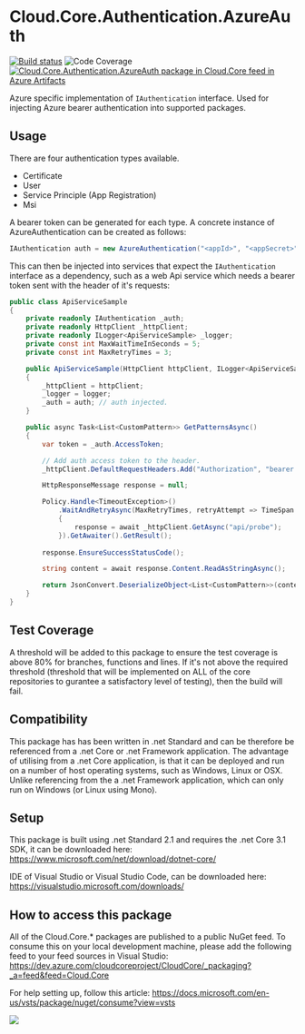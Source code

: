 # **Cloud.Core.Authentication.AzureAuth** 
[![Build status](https://dev.azure.com/cloudcoreproject/CloudCore/_apis/build/status/Cloud.Core%20Packages/Cloud.Core.Authentication.AzureAuth_Package)](https://dev.azure.com/cloudcoreproject/CloudCore/_build/latest?definitionId=14)
![Code Coverage](https://cloud1core.blob.core.windows.net/codecoveragebadges/Cloud.Core.Authentication.AzureAuth-LineCoverage.png) 
[![Cloud.Core.Authentication.AzureAuth package in Cloud.Core feed in Azure Artifacts](https://feeds.dev.azure.com/cloudcoreproject/dfc5e3d0-a562-46fe-8070-7901ac8e64a0/_apis/public/Packaging/Feeds/8949198b-5c74-42af-9d30-e8c462acada6/Packages/7c02cd5a-b832-41e3-bbd3-c5ec7a3376a3/Badge)](https://dev.azure.com/cloudcoreproject/CloudCore/_packaging?_a=package&feed=8949198b-5c74-42af-9d30-e8c462acada6&package=7c02cd5a-b832-41e3-bbd3-c5ec7a3376a3&preferRelease=true)



<div id="description">

Azure specific implementation of `IAuthentication` interface.  Used for injecting Azure bearer authentication into supported packages.

</div>

## Usage

There are four authentication types available.

- Certificate
- User
- Service Principle (App Registration)
- Msi

A bearer token can be generated for each type.  A concrete instance of AzureAuthentication can be created as follows:

```csharp
IAuthentication auth = new AzureAuthentication("<appId>", "<appSecret>", "<tenantId>");
```

This can then be injected into services that expect the `IAuthentication` interface as a dependency, such as a web Api service which needs a bearer token sent with the header of it's requests: 

```csharp
public class ApiServiceSample
{
    private readonly IAuthentication _auth;
    private readonly HttpClient _httpClient;
    private readonly ILogger<ApiServiceSample> _logger;
    private const int MaxWaitTimeInSeconds = 5;
    private const int MaxRetryTimes = 3;

    public ApiServiceSample(HttpClient httpClient, ILogger<ApiServiceSample> logger, IAuthentication auth)
    {
        _httpClient = httpClient;
        _logger = logger;
        _auth = auth; // auth injected.
    }

    public async Task<List<CustomPattern>> GetPatternsAsync()
    {
        var token = _auth.AccessToken;

        // Add auth access token to the header.
        _httpClient.DefaultRequestHeaders.Add("Authorization", "bearer " + token.BearerToken);

        HttpResponseMessage response = null;

        Policy.Handle<TimeoutException>()
            .WaitAndRetryAsync(MaxRetryTimes, retryAttempt => TimeSpan.FromSeconds(Math.Pow(MaxWaitTimeInSeconds, retryAttempt))).ExecuteAsync(async () =>
            {
                response = await _httpClient.GetAsync("api/probe");
            }).GetAwaiter().GetResult();
        
        response.EnsureSuccessStatusCode();

        string content = await response.Content.ReadAsStringAsync();

        return JsonConvert.DeserializeObject<List<CustomPattern>>(content);
    }
}
```

## Test Coverage
A threshold will be added to this package to ensure the test coverage is above 80% for branches, functions and lines.  If it's not above the required threshold 
(threshold that will be implemented on ALL of the core repositories to gurantee a satisfactory level of testing), then the build will fail.

## Compatibility
This package has has been written in .net Standard and can be therefore be referenced from a .net Core or .net Framework application. The advantage of utilising from a .net Core application, 
is that it can be deployed and run on a number of host operating systems, such as Windows, Linux or OSX.  Unlike referencing from the a .net Framework application, which can only run on 
Windows (or Linux using Mono).
 
## Setup
This package is built using .net Standard 2.1 and requires the .net Core 3.1 SDK, it can be downloaded here: 
https://www.microsoft.com/net/download/dotnet-core/

IDE of Visual Studio or Visual Studio Code, can be downloaded here:
https://visualstudio.microsoft.com/downloads/

## How to access this package
All of the Cloud.Core.* packages are published to a public NuGet feed.  To consume this on your local development machine, please add the following feed to your feed sources in Visual Studio:
https://dev.azure.com/cloudcoreproject/CloudCore/_packaging?_a=feed&feed=Cloud.Core
 
For help setting up, follow this article: https://docs.microsoft.com/en-us/vsts/package/nuget/consume?view=vsts


<img src="https://cloud1core.blob.core.windows.net/icons/cloud_core_small.PNG" />

